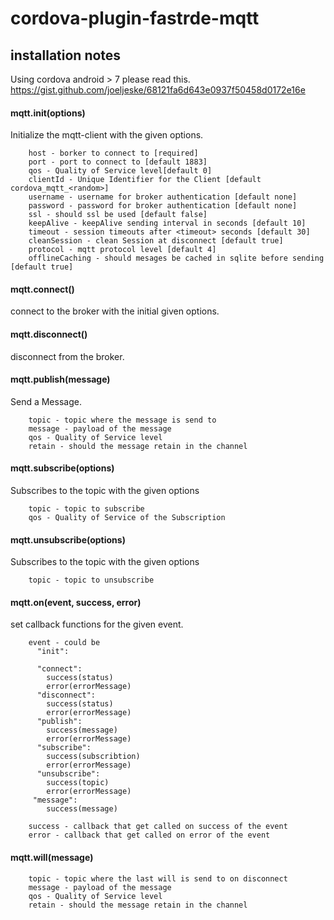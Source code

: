 # cordova-plugin-fastrde-mqtt

## installation notes
Using cordova android > 7 please read this.
https://gist.github.com/joeljeske/68121fa6d643e0937f50458d0172e16e

#### mqtt.init(options)
Initialize the mqtt-client with the given options.
```
    host - borker to connect to [required]
    port - port to connect to [default 1883]
    qos - Quality of Service level[default 0]
    clientId - Unique Identifier for the Client [default cordova_mqtt_<random>]
    username - username for broker authentication [default none]
    password - password for broker authentication [default none]
    ssl - should ssl be used [default false]
    keepAlive - keepAlive sending interval in seconds [default 10]
    timeout - session timeouts after <timeout> seconds [default 30]
    cleanSession - clean Session at disconnect [default true]
    protocol - mqtt protocol level [default 4]
    offlineCaching - should mesages be cached in sqlite before sending [default true]
```
#### mqtt.connect()
connect to the broker with the initial given options.
#### mqtt.disconnect()
disconnect from the broker.
#### mqtt.publish(message)
Send a Message.
```
    topic - topic where the message is send to
    message - payload of the message
    qos - Quality of Service level
    retain - should the message retain in the channel
```
#### mqtt.subscribe(options)
Subscribes to the topic with the given options
```
    topic - topic to subscribe
    qos - Quality of Service of the Subscription
```
#### mqtt.unsubscribe(options)
Subscribes to the topic with the given options
```
    topic - topic to unsubscribe
```
#### mqtt.on(event, success, error)
set callback functions for the given event.
```
    event - could be
      "init":

      "connect":
        success(status)
        error(errorMessage)
      "disconnect":
        success(status)
        error(errorMessage)
      "publish":
        success(message)
        error(errorMessage)
      "subscribe":
        success(subscribtion)
        error(errorMessage)
      "unsubscribe":
        success(topic)
        error(errorMessage)
     "message":
        success(message)

    success - callback that get called on success of the event
    error - callback that get called on error of the event
```
#### mqtt.will(message)
```
    topic - topic where the last will is send to on disconnect
    message - payload of the message
    qos - Quality of Service level
    retain - should the message retain in the channel
```
